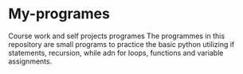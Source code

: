 # My-programes
Course work and self projects programes 
The programmes in this repository are small programs to practice the basic python utilizing if statements, recursion, while adn for loops, functions and variable assignments.
